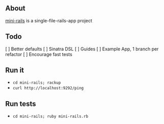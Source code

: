 ## About

[mini-rails](http://github.com/gmarik/mini-rails) is a single-file-rails-app project

## Todo

[ ] Better defaults
[ ] Sinatra DSL
[ ] Guides
[ ] Example App, 1 branch per refactor
[ ] Encourage fast tests

## Run it

- `cd mini-rails; rackup`
- `curl http://localhost:9292/ping`


## Run tests

- `cd mini-rails; ruby mini-rails.rb`
